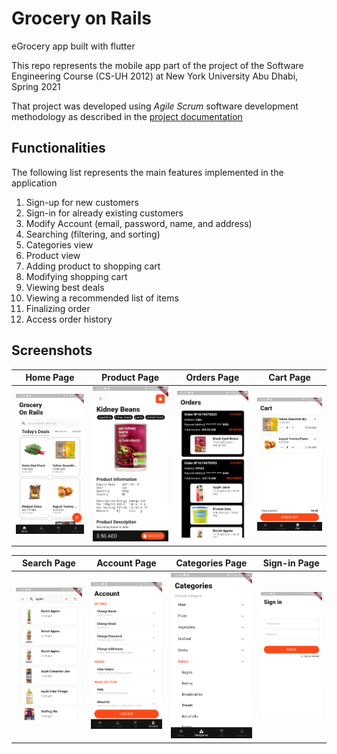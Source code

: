 # Grocery on Rails

eGrocery app built with flutter

This repo represents the mobile app part of the project of the Software Engineering Course (CS-UH 2012) at New York University Abu Dhabi, Spring 2021

That project was developed using *Agile Scrum* software development methodology as described in the [project documentation](/project_documentation.pdf)

## Functionalities
The following list represents the main features implemented in the application
1. Sign-up for new customers
2. Sign-in for already existing customers
3. Modify Account (email, password, name, and address)
4. Searching (filtering, and sorting)
5. Categories view
6. Product view
7. Adding product to shopping cart
8. Modifying shopping cart
9. Viewing best deals
10. Viewing a recommended list of items
11. Finalizing order
12. Access order history

## Screenshots

Home Page                  |  Product Page             | Orders Page                |  Cart Page
:-------------------------:|:-------------------------:|:--------------------------:|:-------------------------:
![](images/home.png)       |  ![](images/product.png)  | ![](images/orders.png)     |  ![](images/cart.png)

Search Page                |  Account Page             | Categories Page            |  Sign-in Page
:-------------------------:|:-------------------------:|:--------------------------:|:-------------------------:
![](images/search.png)     |  ![](images/account.png)  | ![](images/categories.png) |  ![](images/signin.png)

